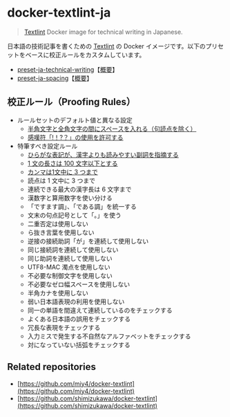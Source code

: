 # docker-textlint-ja

> [Textlint](http://textlint.github.io/) Docker image for technical writing in Japanese.

日本語の技術記事を書くための [Textlint](http://textlint.github.io/) の Docker イメージです。以下のプリセットをベースに校正ルールをカスタムしています。

- [preset-ja-technical-writing](https://github.com/textlint-ja/textlint-rule-preset-ja-technical-writing)【[概要](https://efcl.info/2016/07/13/textlint-rule-preset-ja-technical-writing/)】
- [preset-ja-spacing](https://github.com/textlint-ja/textlint-rule-preset-ja-spacing)【[概要](https://efcl.info/2016/07/21/textlint-rule-spacing/)】

## 校正ルール（Proofing Rules）

- ルールセットのデフォルト値と異なる設定
  - [半角文字と全角文字の間にスペースを入れる（句読点を除く）](https://github.com/textlint-ja/textlint-rule-preset-ja-spacing/tree/master/packages/textlint-rule-ja-space-between-half-and-full-width)
  - [感嘆符「!！?？」の使用を許可する](https://github.com/textlint-rule/textlint-rule-no-exclamation-question-mark)
- 特筆すべき設定ルール
  - [ひらがな表記が、漢字よりも読みやすい副詞を指摘する](https://github.com/lostandfound/textlint-rule-ja-hiragana-fukushi)
  - [1 文の長さは 100 文字以下とする](https://github.com/azu/textlint-rule-sentence-length)
  - [カンマは1文中に 3 つまで](https://github.com/textlint-rule/textlint-rule-max-comma)
  - 読点は 1 文中に 3 つまで
  - 連続できる最大の漢字長は 6 文字まで
  - 漢数字と算用数字を使い分ける
  - 「ですます調」、「である調」を統一する
  - 文末の句点記号として「。」を使う
  - 二重否定は使用しない
  - ら抜き言葉を使用しない
  - 逆接の接続助詞「が」を連続して使用しない
  - 同じ接続詞を連続して使用しない
  - 同じ助詞を連続して使用しない
  - UTF8-MAC 濁点を使用しない
  - 不必要な制御文字を使用しない
  - 不必要なゼロ幅スペースを使用しない
  - 半角カナを使用しない
  - 弱い日本語表現の利用を使用しない
  - 同一の単語を間違えて連続しているのをチェックする
  - よくある日本語の誤用をチェックする
  - 冗長な表現をチェックする
  - 入力ミスで発生する不自然なアルファベットをチェックする
  - 対になっていない括弧をチェックする

## Related repositories

- [https://github.com/miy4/docker-textlint](https://github.com/miy4/docker-textlint)
- [https://github.com/shimizukawa/docker-textlint](https://github.com/shimizukawa/docker-textlint)
